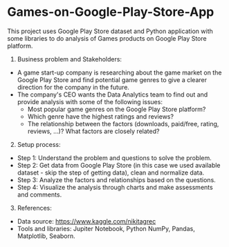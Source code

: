 # Games-on-Google-Play-Store-App
This project uses Google Play Store dataset and Python application with some libraries to do analysis of Games products on Google Play Store platform.

1. Business problem and Stakeholders:
- A game start-up company is researching about the game market on the Google Play Store and find potential game genres to give a clearer direction for the company in the future.
- The company's CEO wants the Data Analytics team to find out and provide analysis with some of the following issues:
  - Most popular game genres on the Google Play Store platform?
  - Which genre have the highest ratings and reviews?
  - The relationship between the factors (downloads, paid/free, rating, reviews, ...)? What factors are closely related?
 
2. Setup process:
- Step 1: Understand the problem and questions to solve the problem.
- Step 2: Get data from Google Play Store (in this case we used available dataset - skip the step of getting data), clean and normalize data.
- Step 3: Analyze the factors and relationships based on the questions.
- Step 4: Visualize the analysis through charts and make assessments and comments.

3. References:
- Data source: https://www.kaggle.com/nikitagrec
- Tools and libraries: Jupiter Notebook, Python NumPy, Pandas, Matplotlib, Seaborn.
